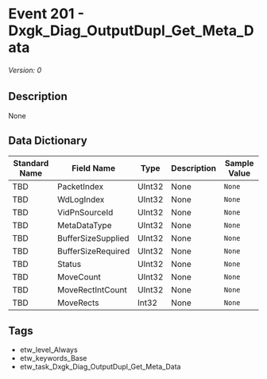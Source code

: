 # Event 201 - Dxgk_Diag_OutputDupl_Get_Meta_Data
###### Version: 0

## Description
None

## Data Dictionary
|Standard Name|Field Name|Type|Description|Sample Value|
|---|---|---|---|---|
|TBD|PacketIndex|UInt32|None|`None`|
|TBD|WdLogIndex|UInt32|None|`None`|
|TBD|VidPnSourceId|UInt32|None|`None`|
|TBD|MetaDataType|UInt32|None|`None`|
|TBD|BufferSizeSupplied|UInt32|None|`None`|
|TBD|BufferSizeRequired|UInt32|None|`None`|
|TBD|Status|UInt32|None|`None`|
|TBD|MoveCount|UInt32|None|`None`|
|TBD|MoveRectIntCount|UInt32|None|`None`|
|TBD|MoveRects|Int32|None|`None`|

## Tags
* etw_level_Always
* etw_keywords_Base
* etw_task_Dxgk_Diag_OutputDupl_Get_Meta_Data